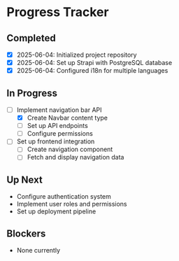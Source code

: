 # Progress Tracker

## Completed
- [x] 2025-06-04: Initialized project repository
- [x] 2025-06-04: Set up Strapi with PostgreSQL database
- [x] 2025-06-04: Configured i18n for multiple languages

## In Progress
- [ ] Implement navigation bar API
  - [x] Create Navbar content type
  - [ ] Set up API endpoints
  - [ ] Configure permissions
- [ ] Set up frontend integration
  - [ ] Create navigation component
  - [ ] Fetch and display navigation data

## Up Next
- Configure authentication system
- Implement user roles and permissions
- Set up deployment pipeline

## Blockers
- None currently

